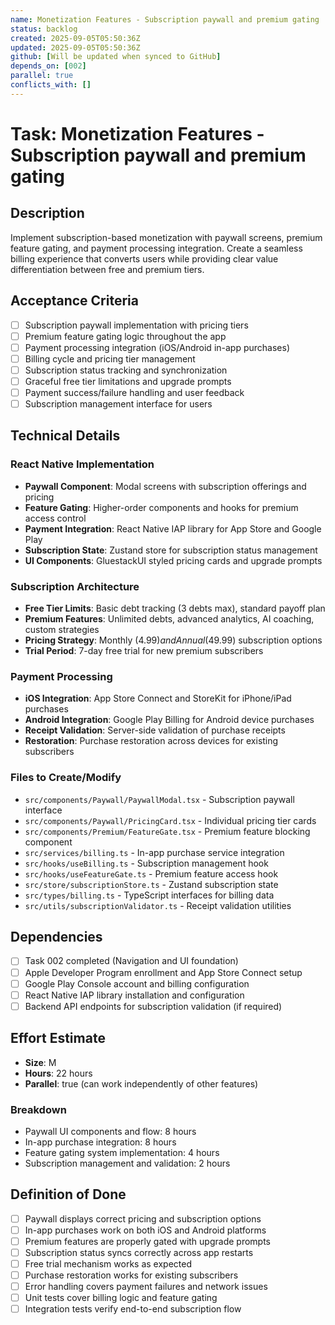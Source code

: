 ```yaml
---
name: Monetization Features - Subscription paywall and premium gating
status: backlog
created: 2025-09-05T05:50:36Z
updated: 2025-09-05T05:50:36Z
github: [Will be updated when synced to GitHub]
depends_on: [002]
parallel: true
conflicts_with: []
---
```


# Task: Monetization Features - Subscription paywall and premium gating

## Description

Implement subscription-based monetization with paywall screens, premium feature gating, and payment processing integration. Create a seamless billing experience that converts users while providing clear value differentiation between free and premium tiers.

## Acceptance Criteria

- [ ] Subscription paywall implementation with pricing tiers
- [ ] Premium feature gating logic throughout the app
- [ ] Payment processing integration (iOS/Android in-app purchases)
- [ ] Billing cycle and pricing tier management
- [ ] Subscription status tracking and synchronization
- [ ] Graceful free tier limitations and upgrade prompts
- [ ] Payment success/failure handling and user feedback
- [ ] Subscription management interface for users

## Technical Details

### React Native Implementation
- **Paywall Component**: Modal screens with subscription offerings and pricing
- **Feature Gating**: Higher-order components and hooks for premium access control
- **Payment Integration**: React Native IAP library for App Store and Google Play
- **Subscription State**: Zustand store for subscription status management
- **UI Components**: GluestackUI styled pricing cards and upgrade prompts

### Subscription Architecture
- **Free Tier Limits**: Basic debt tracking (3 debts max), standard payoff plan
- **Premium Features**: Unlimited debts, advanced analytics, AI coaching, custom strategies
- **Pricing Strategy**: Monthly ($4.99) and Annual ($49.99) subscription options
- **Trial Period**: 7-day free trial for new premium subscribers

### Payment Processing
- **iOS Integration**: App Store Connect and StoreKit for iPhone/iPad purchases
- **Android Integration**: Google Play Billing for Android device purchases
- **Receipt Validation**: Server-side validation of purchase receipts
- **Restoration**: Purchase restoration across devices for existing subscribers

### Files to Create/Modify
- `src/components/Paywall/PaywallModal.tsx` - Subscription paywall interface
- `src/components/Paywall/PricingCard.tsx` - Individual pricing tier cards
- `src/components/Premium/FeatureGate.tsx` - Premium feature blocking component
- `src/services/billing.ts` - In-app purchase service integration
- `src/hooks/useBilling.ts` - Subscription management hook
- `src/hooks/useFeatureGate.ts` - Premium feature access hook
- `src/store/subscriptionStore.ts` - Zustand subscription state
- `src/types/billing.ts` - TypeScript interfaces for billing data
- `src/utils/subscriptionValidator.ts` - Receipt validation utilities

## Dependencies

- [ ] Task 002 completed (Navigation and UI foundation)
- [ ] Apple Developer Program enrollment and App Store Connect setup
- [ ] Google Play Console account and billing configuration
- [ ] React Native IAP library installation and configuration
- [ ] Backend API endpoints for subscription validation (if required)

## Effort Estimate

- **Size**: M
- **Hours**: 22 hours
- **Parallel**: true (can work independently of other features)

### Breakdown
- Paywall UI components and flow: 8 hours
- In-app purchase integration: 8 hours
- Feature gating system implementation: 4 hours
- Subscription management and validation: 2 hours

## Definition of Done

- [ ] Paywall displays correct pricing and subscription options
- [ ] In-app purchases work on both iOS and Android platforms
- [ ] Premium features are properly gated with upgrade prompts
- [ ] Subscription status syncs correctly across app restarts
- [ ] Free trial mechanism works as expected
- [ ] Purchase restoration works for existing subscribers
- [ ] Error handling covers payment failures and network issues
- [ ] Unit tests cover billing logic and feature gating
- [ ] Integration tests verify end-to-end subscription flow
